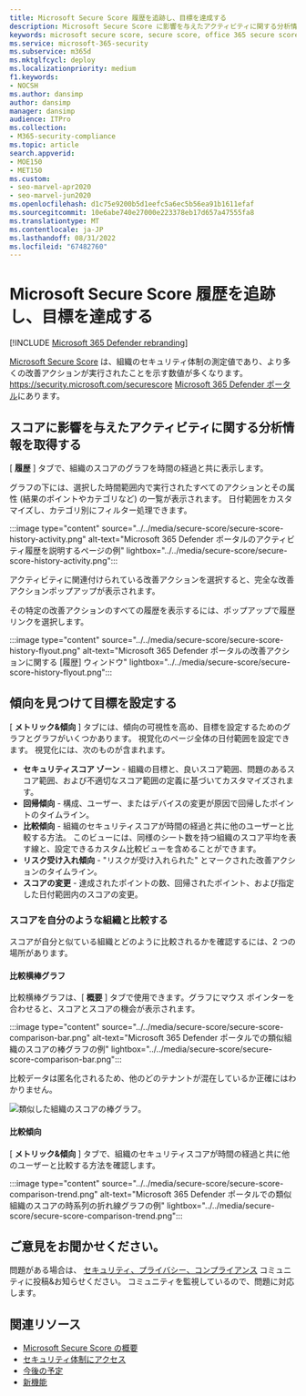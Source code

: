 ```yaml
---
title: Microsoft Secure Score 履歴を追跡し、目標を達成する
description: Microsoft Secure Score に影響を与えたアクティビティに関する分析情報を取得します。 傾向を見つけて目標を設定します。
keywords: microsoft secure score, secure score, office 365 secure score, microsoft security score, Microsoft 365 Defender portal, 改善アクション
ms.service: microsoft-365-security
ms.subservice: m365d
ms.mktglfcycl: deploy
ms.localizationpriority: medium
f1.keywords:
- NOCSH
ms.author: dansimp
author: dansimp
manager: dansimp
audience: ITPro
ms.collection:
- M365-security-compliance
ms.topic: article
search.appverid:
- MOE150
- MET150
ms.custom:
- seo-marvel-apr2020
- seo-marvel-jun2020
ms.openlocfilehash: d1c75e9200b5d1eefc5a6ec5b56ea91b1611efaf
ms.sourcegitcommit: 10e6abe740e27000e223378eb17d657a47555fa8
ms.translationtype: MT
ms.contentlocale: ja-JP
ms.lasthandoff: 08/31/2022
ms.locfileid: "67482760"
---
```

# <a name="track-your-microsoft-secure-score-history-and-meet-goals"></a>Microsoft Secure Score 履歴を追跡し、目標を達成する

[!INCLUDE [Microsoft 365 Defender rebranding](../includes/microsoft-defender.md)]

[Microsoft Secure Score](microsoft-secure-score.md) は、組織のセキュリティ体制の測定値であり、より多くの改善アクションが実行されたことを示す数値が多くなります。 https://security.microsoft.com/securescore [Microsoft 365 Defender ポータル](microsoft-365-defender-portal.md)にあります。

## <a name="gain-insights-into-activity-that-has-affected-your-score"></a>スコアに影響を与えたアクティビティに関する分析情報を取得する

[ **履歴** ] タブで、組織のスコアのグラフを時間の経過と共に表示します。

グラフの下には、選択した時間範囲内で実行されたすべてのアクションとその属性 (結果のポイントやカテゴリなど) の一覧が表示されます。 日付範囲をカスタマイズし、カテゴリ別にフィルター処理できます。

:::image type="content" source="../../media/secure-score/secure-score-history-activity.png" alt-text="Microsoft 365 Defender ポータルのアクティビティ履歴を説明するページの例" lightbox="../../media/secure-score/secure-score-history-activity.png":::

アクティビティに関連付けられている改善アクションを選択すると、完全な改善アクションポップアップが表示されます。

その特定の改善アクションのすべての履歴を表示するには、ポップアップで履歴リンクを選択します。

:::image type="content" source="../../media/secure-score/secure-score-history-flyout.png" alt-text="Microsoft 365 Defender ポータルの改善アクションに関する [履歴] ウィンドウ" lightbox="../../media/secure-score/secure-score-history-flyout.png":::

## <a name="discover-trends-and-set-goals"></a>傾向を見つけて目標を設定する

[ **メトリック&傾向** ] タブには、傾向の可視性を高め、目標を設定するためのグラフとグラフがいくつかあります。 視覚化のページ全体の日付範囲を設定できます。 視覚化には、次のものが含まれます。

* **セキュリティスコア ゾーン** - 組織の目標と、良いスコア範囲、問題のあるスコア範囲、および不適切なスコア範囲の定義に基づいてカスタマイズされます。
* **回帰傾向** - 構成、ユーザー、またはデバイスの変更が原因で回帰したポイントのタイムライン。  
* **比較傾向** - 組織のセキュリティスコアが時間の経過と共に他のユーザーと比較する方法。 このビューには、同様のシート数を持つ組織のスコア平均を表す線と、設定できるカスタム比較ビューを含めることができます。
* **リスク受け入れ傾向** - "リスクが受け入れられた" とマークされた改善アクションのタイムライン。
* **スコアの変更** - 達成されたポイントの数、回帰されたポイント、および指定した日付範囲内のスコアの変更。

### <a name="compare-your-score-to-organizations-like-yours"></a>スコアを自分のような組織と比較する

スコアが自分と似ている組織とどのように比較されるかを確認するには、2 つの場所があります。

#### <a name="comparison-bar-chart"></a>比較横棒グラフ

比較横棒グラフは、[ **概要** ] タブで使用できます。グラフにマウス ポインターを合わせると、スコアとスコアの機会が表示されます。 

:::image type="content" source="../../media/secure-score/secure-score-comparison-bar.png" alt-text="Microsoft 365 Defender ポータルでの類似組織のスコアの棒グラフの例" lightbox="../../media/secure-score/secure-score-comparison-bar.png":::

比較データは匿名化されるため、他のどのテナントが混在しているか正確にはわかりません。

![類似した組織のスコアの棒グラフ。](../../media/secure-score/secure-score-comparison-screenshot.png)

#### <a name="comparison-trend"></a>比較傾向

[ **メトリック&傾向** ] タブで、組織のセキュリティスコアが時間の経過と共に他のユーザーと比較する方法を確認します。

:::image type="content" source="../../media/secure-score/secure-score-comparison-trend.png" alt-text="Microsoft 365 Defender ポータルでの類似組織のスコアの時系列の折れ線グラフの例" lightbox="../../media/secure-score/secure-score-comparison-trend.png":::

## <a name="we-want-to-hear-from-you"></a>ご意見をお聞かせください。

問題がある場合は、 [セキュリティ、プライバシー、コンプライアンス](https://techcommunity.microsoft.com/t5/Security-Privacy-Compliance/bd-p/security_privacy) コミュニティに投稿&お知らせください。 コミュニティを監視しているので、問題に対応します。

## <a name="related-resources"></a>関連リソース

- [Microsoft Secure Score の概要](microsoft-secure-score.md)
- [セキュリティ体制にアクセス](microsoft-secure-score-improvement-actions.md)
- [今後の予定](microsoft-secure-score-whats-coming.md)
- [新機能](microsoft-secure-score-whats-new.md)
